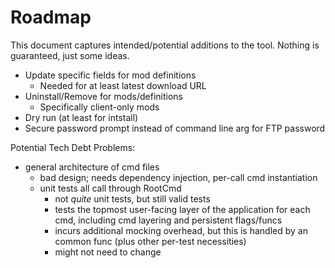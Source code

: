 # Roadmap

This document captures intended/potential additions to the tool. Nothing is guaranteed, just some ideas.

* Update specific fields for mod definitions
    * Needed for at least latest download URL
* Uninstall/Remove for mods/definitions
    * Specifically client-only mods
* Dry run (at least for intstall)
* Secure password prompt instead of command line arg for FTP password

Potential Tech Debt Problems:

* general architecture of cmd files
    * bad design; needs dependency injection, per-call cmd instantiation
    * unit tests all call through RootCmd
        * not *quite* unit tests, but still valid tests
        * tests the topmost user-facing layer of the application for each cmd, including cmd layering and persistent flags/funcs
        * incurs additional mocking overhead, but this is handled by an common func (plus other per-test necessities)
        * might not need to change
